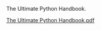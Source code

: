 The Ultimate Python Handbook.

[The Ultimate Python Handbook.pdf](https://github.com/user-attachments/files/22310632/The.Ultimate.Python.Handbook.pdf)
